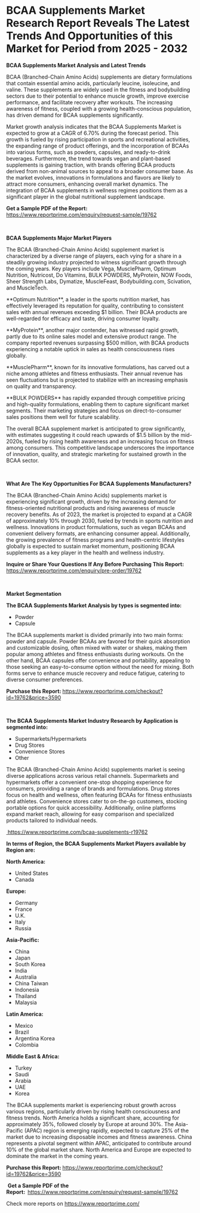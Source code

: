 <p><h1>BCAA Supplements Market Research Report Reveals The Latest Trends And Opportunities of this Market for Period from 2025 - 2032</h1></p><p><strong>BCAA Supplements Market Analysis and Latest Trends</strong></p>
<p><p>BCAA (Branched-Chain Amino Acids) supplements are dietary formulations that contain essential amino acids, particularly leucine, isoleucine, and valine. These supplements are widely used in the fitness and bodybuilding sectors due to their potential to enhance muscle growth, improve exercise performance, and facilitate recovery after workouts. The increasing awareness of fitness, coupled with a growing health-conscious population, has driven demand for BCAA supplements significantly.</p><p>Market growth analysis indicates that the BCAA Supplements Market is expected to grow at a CAGR of 6.70% during the forecast period. This growth is fueled by rising participation in sports and recreational activities, the expanding range of product offerings, and the incorporation of BCAAs into various forms, such as powders, capsules, and ready-to-drink beverages. Furthermore, the trend towards vegan and plant-based supplements is gaining traction, with brands offering BCAA products derived from non-animal sources to appeal to a broader consumer base. As the market evolves, innovations in formulations and flavors are likely to attract more consumers, enhancing overall market dynamics. The integration of BCAA supplements in wellness regimes positions them as a significant player in the global nutritional supplement landscape.</p></p>
<p><strong>Get a Sample PDF of the Report:&nbsp;</strong> <a href="https://www.reportprime.com/enquiry/request-sample/19762?utm_campaign=2457&utm_medium=2&utm_source=Github&utm_content=ia&utm_term=20032025&utm_id=bcaa-supplements">https://www.reportprime.com/enquiry/request-sample/19762</a></p>
<p>&nbsp;</p>
<p><strong>BCAA Supplements Major Market Players</strong></p>
<p><p>The BCAA (Branched-Chain Amino Acids) supplement market is characterized by a diverse range of players, each vying for a share in a steadily growing industry projected to witness significant growth through the coming years. Key players include Vega, MusclePharm, Optimum Nutrition, Nutricost, Do Vitamins, BULK POWDERS, MyProtein, NOW Foods, Sheer Strength Labs, Dymatize, MuscleFeast, Bodybuilding.com, Scivation, and MuscleTech.</p><p>**Optimum Nutrition**, a leader in the sports nutrition market, has effectively leveraged its reputation for quality, contributing to consistent sales with annual revenues exceeding $1 billion. Their BCAA products are well-regarded for efficacy and taste, driving consumer loyalty.</p><p>**MyProtein**, another major contender, has witnessed rapid growth, partly due to its online sales model and extensive product range. The company reported revenues surpassing $500 million, with BCAA products experiencing a notable uptick in sales as health consciousness rises globally.</p><p>**MusclePharm**, known for its innovative formulations, has carved out a niche among athletes and fitness enthusiasts. Their annual revenue has seen fluctuations but is projected to stabilize with an increasing emphasis on quality and transparency.</p><p>**BULK POWDERS** has rapidly expanded through competitive pricing and high-quality formulations, enabling them to capture significant market segments. Their marketing strategies and focus on direct-to-consumer sales positions them well for future scalability.</p><p>The overall BCAA supplement market is anticipated to grow significantly, with estimates suggesting it could reach upwards of $1.5 billion by the mid-2020s, fueled by rising health awareness and an increasing focus on fitness among consumers. This competitive landscape underscores the importance of innovation, quality, and strategic marketing for sustained growth in the BCAA sector.</p></p>
<p>&nbsp;</p>
<p><strong>What Are The Key Opportunities For BCAA Supplements Manufacturers?</strong></p>
<p><p>The BCAA (Branched-Chain Amino Acids) supplements market is experiencing significant growth, driven by the increasing demand for fitness-oriented nutritional products and rising awareness of muscle recovery benefits. As of 2023, the market is projected to expand at a CAGR of approximately 10% through 2030, fueled by trends in sports nutrition and wellness. Innovations in product formulations, such as vegan BCAAs and convenient delivery formats, are enhancing consumer appeal. Additionally, the growing prevalence of fitness programs and health-centric lifestyles globally is expected to sustain market momentum, positioning BCAA supplements as a key player in the health and wellness industry.</p></p>
<p><strong>Inquire or Share Your Questions If Any Before Purchasing This Report:</strong> <a href="https://www.reportprime.com/enquiry/pre-order/19762?utm_campaign=2457&utm_medium=2&utm_source=Github&utm_content=ia&utm_term=20032025&utm_id=bcaa-supplements">https://www.reportprime.com/enquiry/pre-order/19762</a></p>
<p>&nbsp;</p>
<p><strong>Market Segmentation</strong></p>
<p><strong>The BCAA Supplements Market Analysis by types is segmented into:</strong></p>
<p><ul><li>Powder</li><li>Capsule</li></ul></p>
<p><p>The BCAA supplements market is divided primarily into two main forms: powder and capsule. Powder BCAAs are favored for their quick absorption and customizable dosing, often mixed with water or shakes, making them popular among athletes and fitness enthusiasts during workouts. On the other hand, BCAA capsules offer convenience and portability, appealing to those seeking an easy-to-consume option without the need for mixing. Both forms serve to enhance muscle recovery and reduce fatigue, catering to diverse consumer preferences.</p></p>
<p><strong>Purchase this Report:&nbsp;</strong><a href="https://www.reportprime.com/checkout?id=19762&price=3590&utm_campaign=2457&utm_medium=2&utm_source=Github&utm_content=ia&utm_term=20032025&utm_id=bcaa-supplements">https://www.reportprime.com/checkout?id=19762&price=3590</a></p>
<p>&nbsp;</p>
<p><strong>The BCAA Supplements Market Industry Research by Application is segmented into:</strong></p>
<p><ul><li>Supermarkets/Hypermarkets</li><li>Drug Stores</li><li>Convenience Stores</li><li>Other</li></ul></p>
<p><p>The BCAA (Branched-Chain Amino Acids) supplements market is seeing diverse applications across various retail channels. Supermarkets and hypermarkets offer a convenient one-stop shopping experience for consumers, providing a range of brands and formulations. Drug stores focus on health and wellness, often featuring BCAAs for fitness enthusiasts and athletes. Convenience stores cater to on-the-go customers, stocking portable options for quick accessibility. Additionally, online platforms expand market reach, allowing for easy comparison and specialized products tailored to individual needs.</p></p>
<p><a href="https://www.reportprime.com/bcaa-supplements-r19762?utm_campaign=2457&utm_medium=2&utm_source=Github&utm_content=ia&utm_term=20032025&utm_id=bcaa-supplements">&nbsp;https://www.reportprime.com/bcaa-supplements-r19762</a></p>
<p><strong>In terms of Region, the BCAA Supplements Market Players available by Region are:</strong></p>
<p>
    <p> <strong> North America: </strong>
        <ul>
            <li>United States</li>
            <li>Canada</li>
        </ul>
        </p> 
    <p> <strong> Europe: </strong>
        <ul>
            <li>Germany</li>
            <li>France</li>
            <li>U.K.</li>
            <li>Italy</li>
            <li>Russia</li>
        </ul>
        </p> 
    <p> <strong> Asia-Pacific: </strong>
        <ul>
            <li>China</li>
            <li>Japan</li>
            <li>South Korea</li>
            <li>India</li>
            <li>Australia</li>
            <li>China Taiwan</li>
            <li>Indonesia</li>
            <li>Thailand</li>
            <li>Malaysia</li>
        </ul>
        </p> 
    <p> <strong> Latin America: </strong>
        <ul>
            <li>Mexico</li>
            <li>Brazil</li>
            <li>Argentina Korea</li>
            <li>Colombia</li>
        </ul>
        </p> 
    <p> <strong> Middle East & Africa: </strong>
        <ul>
            <li>Turkey</li>
            <li>Saudi</li>
            <li>Arabia</li>
            <li>UAE</li>
            <li>Korea</li>
        </ul>
    </p>
    </p>
<p><p>The BCAA supplements market is experiencing robust growth across various regions, particularly driven by rising health consciousness and fitness trends. North America holds a significant share, accounting for approximately 35%, followed closely by Europe at around 30%. The Asia-Pacific (APAC) region is emerging rapidly, expected to capture 25% of the market due to increasing disposable incomes and fitness awareness. China represents a pivotal segment within APAC, anticipated to contribute around 10% of the global market share. North America and Europe are expected to dominate the market in the coming years.</p></p>
<p><strong>Purchase this Report: </strong><a href="https://www.reportprime.com/checkout?id=19762&price=3590&utm_campaign=2457&utm_medium=2&utm_source=Github&utm_content=ia&utm_term=20032025&utm_id=bcaa-supplements">https://www.reportprime.com/checkout?id=19762&price=3590</a></p>
<p>&nbsp;<strong>Get a Sample PDF of the Report:&nbsp;&nbsp;</strong><a href="https://www.reportprime.com/enquiry/request-sample/19762?utm_campaign=2457&utm_medium=2&utm_source=Github&utm_content=ia&utm_term=20032025&utm_id=bcaa-supplements">https://www.reportprime.com/enquiry/request-sample/19762</a></p>
<p><strong></strong></p>
<p>Check more reports on <a href="https://www.reportprime.com/?utm_campaign=2457&utm_medium=2&utm_source=Github&utm_content=ia&utm_term=20032025&utm_id=bcaa-supplements">https://www.reportprime.com/</a></p>